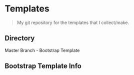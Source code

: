 # Templates

> My git repository for the templates that I collect/make.

## Directory
Master Branch - Bootstrap Template

## Bootstrap Template Info
